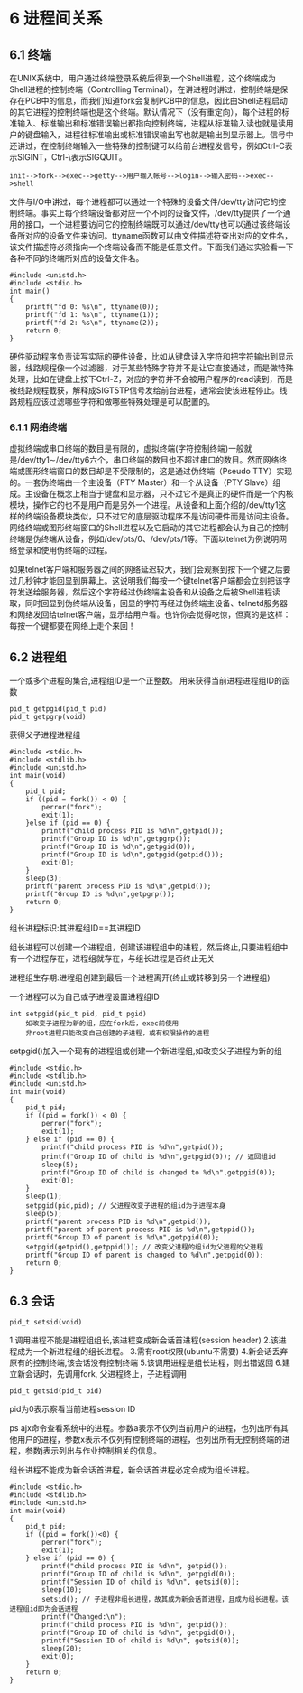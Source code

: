 # 6  进程间关系

## 6.1  终端

在UNIX系统中，用户通过终端登录系统后得到一个Shell进程，这个终端成为Shell进程的控制终端（Controlling Terminal），在讲进程时讲过，控制终端是保存在PCB中的信息，而我们知道fork会复制PCB中的信息，因此由Shell进程启动的其它进程的控制终端也是这个终端。默认情况下（没有重定向），每个进程的标准输入、标准输出和标准错误输出都指向控制终端，进程从标准输入读也就是读用户的键盘输入，进程往标准输出或标准错误输出写也就是输出到显示器上。信号中还讲过，在控制终端输入一些特殊的控制键可以给前台进程发信号，例如Ctrl-C表示SIGINT，Ctrl-\表示SIGQUIT。

	init-->fork-->exec-->getty-->用户输入帐号-->login-->输入密码-->exec-->shell

文件与I/O中讲过，每个进程都可以通过一个特殊的设备文件/dev/tty访问它的控制终端。事实上每个终端设备都对应一个不同的设备文件，/dev/tty提供了一个通用的接口，一个进程要访问它的控制终端既可以通过/dev/tty也可以通过该终端设备所对应的设备文件来访问。ttyname函数可以由文件描述符查出对应的文件名，该文件描述符必须指向一个终端设备而不能是任意文件。下面我们通过实验看一下各种不同的终端所对应的设备文件名。

	#include <unistd.h>
	#include <stdio.h>
	int main()
	{
		printf("fd 0: %s\n", ttyname(0));
		printf("fd 1: %s\n", ttyname(1));
		printf("fd 2: %s\n", ttyname(2));
		return 0;
	}

硬件驱动程序负责读写实际的硬件设备，比如从键盘读入字符和把字符输出到显示器，线路规程像一个过滤器，对于某些特殊字符并不是让它直接通过，而是做特殊处理，比如在键盘上按下Ctrl-Z，对应的字符并不会被用户程序的read读到，而是被线路规程截获，解释成SIGTSTP信号发给前台进程，通常会使该进程停止。线路规程应该过滤哪些字符和做哪些特殊处理是可以配置的。

### 6.1.1  网络终端

虚拟终端或串口终端的数目是有限的，虚拟终端(字符控制终端)一般就是/dev/tty1∼/dev/tty6六个，串口终端的数目也不超过串口的数目。然而网络终端或图形终端窗口的数目却是不受限制的，这是通过伪终端（Pseudo TTY）实现的。一套伪终端由一个主设备（PTY Master）和一个从设备（PTY Slave）组成。主设备在概念上相当于键盘和显示器，只不过它不是真正的硬件而是一个内核模块，操作它的也不是用户而是另外一个进程。从设备和上面介绍的/dev/tty1这样的终端设备模块类似，只不过它的底层驱动程序不是访问硬件而是访问主设备。网络终端或图形终端窗口的Shell进程以及它启动的其它进程都会认为自己的控制终端是伪终端从设备，例如/dev/pts/0、/dev/pts/1等。下面以telnet为例说明网络登录和使用伪终端的过程。

如果telnet客户端和服务器之间的网络延迟较大，我们会观察到按下一个键之后要过几秒钟才能回显到屏幕上。这说明我们每按一个键telnet客户端都会立刻把该字符发送给服务器，然后这个字符经过伪终端主设备和从设备之后被Shell进程读取，同时回显到伪终端从设备，回显的字符再经过伪终端主设备、telnetd服务器和网络发回给telnet客户端，显示给用户看。也许你会觉得吃惊，但真的是这样：每按一个键都要在网络上走个来回！

## 6.2  进程组

一个或多个进程的集合,进程组ID是一个正整数。 用来获得当前进程进程组ID的函数

	pid_t getpgid(pid_t pid)
	pid_t getpgrp(void)

获得父子进程进程组

	#include <stdio.h>
	#include <stdlib.h>
	#include <unistd.h>
	int main(void)
	{
		pid_t pid;
		if ((pid = fork()) < 0) {
			perror("fork");
			exit(1);
		}else if (pid == 0) {
			printf("child process PID is %d\n",getpid());
			printf("Group ID is %d\n",getpgrp());
			printf("Group ID is %d\n",getpgid(0));
			printf("Group ID is %d\n",getpgid(getpid()));
			exit(0);
		}
		sleep(3);
		printf("parent process PID is %d\n",getpid());
		printf("Group ID is %d\n",getpgrp());
		return 0;
	}

组长进程标识:其进程组ID==其进程ID

组长进程可以创建一个进程组，创建该进程组中的进程，然后终止,只要进程组中有一个进程存在，进程组就存在，与组长进程是否终止无关

进程组生存期:进程组创建到最后一个进程离开(终止或转移到另一个进程组)

一个进程可以为自己或子进程设置进程组ID

	int setpgid(pid_t pid, pid_t pgid)
		如改变子进程为新的组，应在fork后，exec前使用
		非root进程只能改变自己创建的子进程，或有权限操作的进程

setpgid()加入一个现有的进程组或创建一个新进程组,如改变父子进程为新的组

	#include <stdio.h>
	#include <stdlib.h>
	#include <unistd.h>
	int main(void)
	{
		pid_t pid;
		if ((pid = fork()) < 0) {
			perror("fork");
			exit(1);
		} else if (pid == 0) {
			printf("child process PID is %d\n",getpid());
			printf("Group ID of child is %d\n",getpgid(0)); // 返回组id
			sleep(5);
			printf("Group ID of child is changed to %d\n",getpgid(0));
			exit(0);
		}
		sleep(1);
		setpgid(pid,pid); // 父进程改变子进程的组id为子进程本身
		sleep(5);
		printf("parent process PID is %d\n",getpid());
		printf("parent of parent process PID is %d\n",getppid());
		printf("Group ID of parent is %d\n",getpgid(0));
		setpgid(getpid(),getppid()); // 改变父进程的组id为父进程的父进程
		printf("Group ID of parent is changed to %d\n",getpgid(0));
		return 0;
	}

## 6.3  会话

	pid_t setsid(void)

1.调用进程不能是进程组组长,该进程变成新会话首进程(session header) 2.该进程成为一个新进程组的组长进程。 3.需有root权限(ubuntu不需要) 4.新会话丢弃原有的控制终端,该会话没有控制终端 5.该调用进程是组长进程，则出错返回 6.建立新会话时，先调用fork, 父进程终止，子进程调用

	pid_t getsid(pid_t pid)

pid为0表示察看当前进程session ID

ps ajx命令查看系统中的进程。参数a表示不仅列当前用户的进程，也列出所有其他用户的进程，参数x表示不仅列有控制终端的进程，也列出所有无控制终端的进程，参数j表示列出与作业控制相关的信息。

组长进程不能成为新会话首进程，新会话首进程必定会成为组长进程。

	#include <stdio.h>
	#include <stdlib.h>
	#include <unistd.h>
	int main(void)
	{
		pid_t pid;
		if ((pid = fork())<0) {
			perror("fork");
			exit(1);
		} else if (pid == 0) {
			printf("child process PID is %d\n", getpid());
			printf("Group ID of child is %d\n", getpgid(0));
			printf("Session ID of child is %d\n", getsid(0));
			sleep(10);
			setsid(); // 子进程非组长进程，故其成为新会话首进程，且成为组长进程。该进程组id即为会话进程
			printf("Changed:\n");
			printf("child process PID is %d\n", getpid());
			printf("Group ID of child is %d\n", getpgid(0));
			printf("Session ID of child is %d\n", getsid(0));
			sleep(20);
			exit(0);
		}
		return 0;
	}

